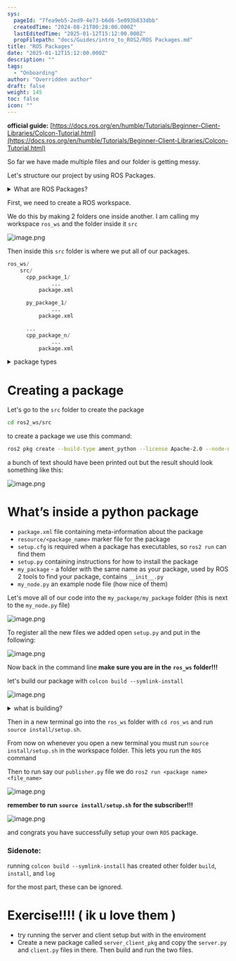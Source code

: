 ```yaml
---
sys:
  pageId: "7fea9eb5-2ed9-4e73-b6d6-5e093b833dbb"
  createdTime: "2024-08-21T00:28:00.000Z"
  lastEditedTime: "2025-01-12T15:12:00.000Z"
  propFilepath: "docs/Guides/intro_to_ROS2/ROS Packages.md"
title: "ROS Packages"
date: "2025-01-12T15:12:00.000Z"
description: ""
tags:
  - "Onboarding"
author: "Overridden author"
draft: false
weight: 145
toc: false
icon: ""
---
```


**official guide:** [https://docs.ros.org/en/humble/Tutorials/Beginner-Client-Libraries/Colcon-Tutorial.html](https://docs.ros.org/en/humble/Tutorials/Beginner-Client-Libraries/Colcon-Tutorial.html)

So far we have made multiple files and our folder is getting messy.

Let's structure our project by using ROS Packages.

<details>

<summary>What are ROS Packages?</summary>

ROS Packages are, as the name implies, packages of code that are highly sharable between ROS developers.

They consist of a folder, `package.xml` file, and source code

```python
      cpp_package_1/
		      ... imagine much code files here ..
          package.xml
```

</details>

First, we need to create a ROS workspace.

We do this by making 2 folders one inside another. I am calling my workspace `ros_ws` and the folder inside it `src`

![image.png](https://prod-files-secure.s3.us-west-2.amazonaws.com/d518164a-d88e-44d1-a4ee-3adb3bd8bce0/70706947-fd18-4537-a67b-e12946812d31/image.png?X-Amz-Algorithm=AWS4-HMAC-SHA256&X-Amz-Content-Sha256=UNSIGNED-PAYLOAD&X-Amz-Credential=ASIAZI2LB4662BRZCGVF%2F20250706%2Fus-west-2%2Fs3%2Faws4_request&X-Amz-Date=20250706T100848Z&X-Amz-Expires=3600&X-Amz-Security-Token=IQoJb3JpZ2luX2VjEFIaCXVzLXdlc3QtMiJGMEQCIHS8eJZ2ZBwTezoDSGbA%2BbnJscHHtndFtVjGjufUih5wAiAbBfTEhdwx0GabqkFJANPqaL41XugFAPnHIHwD3qDHAyr%2FAwhbEAAaDDYzNzQyMzE4MzgwNSIMZBMSzpn21YTwy6%2B%2FKtwDkMZfz38f90FIJJ2gOI6z9BZEcycFZtSAD7J7tVIOlMfXotmfSr0t%2F2h%2B2GFE%2B%2Fuh7Y3gvCpZ5DiddXjK9ZNLLlTTs4xm2MOFVdqaaE6gcaJMleOhDwLO8cj6RTJFIMEUHo1ZeXJcrKUSgkxURS8y59wBc13c%2FMjxGyH5ZWKoNhwu8fJ1IhZ7jf%2FhT5lP%2BgsAXYxNB3kizqicWswes0am44LfV9Ns%2FWWNOMdFKZlegYJlbxCSrlt8vLvE9rtb3mCFgCoj8LpBnr%2BIcHWMDmYIKRtidAPbbExzPifEiL6ZvsjfYed7BIHEn2f68oynjA%2Bb%2B%2Bvc7W1NSKuxGqAVGD%2Fie0%2FUf2Yn89clPK%2BHBhwKHibyA3Xu0MM%2B0j9UuZtkeCGzBFIyTFiy3MgXXH1egfgl6l5dJskV4P7K67ORlKWVCodPoVZGUwwIuSqdcld85OJ0nSZwOmu0Dl%2FVKlmwwuTh34pI9N%2Bz5OhWazFgC9ZB8CU%2FqtTdhpXHhJAWUqQ%2FM4BTFQ7aFY8v9qZq7KqLrCijDgsdmPtAvYzLn%2FukeQBUSK%2BJ%2Fi6EhWierlXJUg2IeKe1zVd3wMlpN%2BDv1M0OqAI7firqOLgbeMT6f0EA1I%2F3bWd2kjd8bBDfb7h14Pcw6o6pwwY6pgEQ8lWA6CxSe3wiaq5p5asiJDUoV3JNqXehDHSx1w%2Fq9R%2BHtiCt3TZGH37WzkcJYHEcA%2Bdtq0%2Fs9pZVfnPKzi%2F9o4J40GraI7w9EOOcKdLc%2FTxEnkIkO%2BIfJpwv6DkLFo7un%2FhBNFHwgEa1%2BvFyRWpYm%2FefOhzsHfXP40dmpSflsSOhf8ngPv2qiV1l6UajYa%2B8dEF7INIpPLVTlW%2Ft%2Bexom8WEBKTJ&X-Amz-Signature=41303b1b8b5f34b905b69c63a596bfc5f1faba5d256e39448f3a0e46093ffc85&X-Amz-SignedHeaders=host&x-amz-checksum-mode=ENABLED&x-id=GetObject)

Then inside this `src` folder is where we put all of our packages.

```python
ros_ws/
    src/
      cpp_package_1/
		      ...
          package.xml

      py_package_1/
		      ...
          package.xml

      ...
      cpp_package_n/
		      ...
          package.xml

```

<details>

<summary>package types</summary>

packages can be either `C++` or python.

the intern file structure is different for each but for this guide we will stick to creating python packages

</details>

# Creating a package

Let's go to the `src` folder to create the package

```bash
cd ros2_ws/src
```

to create a package we use this command:

```bash
ros2 pkg create --build-type ament_python --license Apache-2.0 --node-name my_node my_package
```

a bunch of text should have been printed out but the result should look something like this:

![image.png](https://prod-files-secure.s3.us-west-2.amazonaws.com/d518164a-d88e-44d1-a4ee-3adb3bd8bce0/e6cf1e3f-8512-4a3e-b131-079f800bf3e8/image.png?X-Amz-Algorithm=AWS4-HMAC-SHA256&X-Amz-Content-Sha256=UNSIGNED-PAYLOAD&X-Amz-Credential=ASIAZI2LB4662BRZCGVF%2F20250706%2Fus-west-2%2Fs3%2Faws4_request&X-Amz-Date=20250706T100848Z&X-Amz-Expires=3600&X-Amz-Security-Token=IQoJb3JpZ2luX2VjEFIaCXVzLXdlc3QtMiJGMEQCIHS8eJZ2ZBwTezoDSGbA%2BbnJscHHtndFtVjGjufUih5wAiAbBfTEhdwx0GabqkFJANPqaL41XugFAPnHIHwD3qDHAyr%2FAwhbEAAaDDYzNzQyMzE4MzgwNSIMZBMSzpn21YTwy6%2B%2FKtwDkMZfz38f90FIJJ2gOI6z9BZEcycFZtSAD7J7tVIOlMfXotmfSr0t%2F2h%2B2GFE%2B%2Fuh7Y3gvCpZ5DiddXjK9ZNLLlTTs4xm2MOFVdqaaE6gcaJMleOhDwLO8cj6RTJFIMEUHo1ZeXJcrKUSgkxURS8y59wBc13c%2FMjxGyH5ZWKoNhwu8fJ1IhZ7jf%2FhT5lP%2BgsAXYxNB3kizqicWswes0am44LfV9Ns%2FWWNOMdFKZlegYJlbxCSrlt8vLvE9rtb3mCFgCoj8LpBnr%2BIcHWMDmYIKRtidAPbbExzPifEiL6ZvsjfYed7BIHEn2f68oynjA%2Bb%2B%2Bvc7W1NSKuxGqAVGD%2Fie0%2FUf2Yn89clPK%2BHBhwKHibyA3Xu0MM%2B0j9UuZtkeCGzBFIyTFiy3MgXXH1egfgl6l5dJskV4P7K67ORlKWVCodPoVZGUwwIuSqdcld85OJ0nSZwOmu0Dl%2FVKlmwwuTh34pI9N%2Bz5OhWazFgC9ZB8CU%2FqtTdhpXHhJAWUqQ%2FM4BTFQ7aFY8v9qZq7KqLrCijDgsdmPtAvYzLn%2FukeQBUSK%2BJ%2Fi6EhWierlXJUg2IeKe1zVd3wMlpN%2BDv1M0OqAI7firqOLgbeMT6f0EA1I%2F3bWd2kjd8bBDfb7h14Pcw6o6pwwY6pgEQ8lWA6CxSe3wiaq5p5asiJDUoV3JNqXehDHSx1w%2Fq9R%2BHtiCt3TZGH37WzkcJYHEcA%2Bdtq0%2Fs9pZVfnPKzi%2F9o4J40GraI7w9EOOcKdLc%2FTxEnkIkO%2BIfJpwv6DkLFo7un%2FhBNFHwgEa1%2BvFyRWpYm%2FefOhzsHfXP40dmpSflsSOhf8ngPv2qiV1l6UajYa%2B8dEF7INIpPLVTlW%2Ft%2Bexom8WEBKTJ&X-Amz-Signature=2cb93ed6296b2b99480dcccf73a379b292c96831ea6ed340e5659017a9920bbe&X-Amz-SignedHeaders=host&x-amz-checksum-mode=ENABLED&x-id=GetObject)

# What’s inside a python package

- `package.xml` file containing meta-information about the package
- `resource/<package_name>` marker file for the package
- `setup.cfg` is required when a package has executables, so `ros2 run` can find them
- `setup.py` containing instructions for how to install the package
- `my_package` - a folder with the same name as your package, used by ROS 2 tools to find your package, contains `__init__.py`
- `my_node.py` an example node file (how nice of them)

Let's move all of our code into the `my_package/my_package` folder (this is next to the `my_node.py` file)

![image.png](https://prod-files-secure.s3.us-west-2.amazonaws.com/d518164a-d88e-44d1-a4ee-3adb3bd8bce0/9ce58f11-0da9-4d3e-b86d-506a9685d378/image.png?X-Amz-Algorithm=AWS4-HMAC-SHA256&X-Amz-Content-Sha256=UNSIGNED-PAYLOAD&X-Amz-Credential=ASIAZI2LB4662BRZCGVF%2F20250706%2Fus-west-2%2Fs3%2Faws4_request&X-Amz-Date=20250706T100848Z&X-Amz-Expires=3600&X-Amz-Security-Token=IQoJb3JpZ2luX2VjEFIaCXVzLXdlc3QtMiJGMEQCIHS8eJZ2ZBwTezoDSGbA%2BbnJscHHtndFtVjGjufUih5wAiAbBfTEhdwx0GabqkFJANPqaL41XugFAPnHIHwD3qDHAyr%2FAwhbEAAaDDYzNzQyMzE4MzgwNSIMZBMSzpn21YTwy6%2B%2FKtwDkMZfz38f90FIJJ2gOI6z9BZEcycFZtSAD7J7tVIOlMfXotmfSr0t%2F2h%2B2GFE%2B%2Fuh7Y3gvCpZ5DiddXjK9ZNLLlTTs4xm2MOFVdqaaE6gcaJMleOhDwLO8cj6RTJFIMEUHo1ZeXJcrKUSgkxURS8y59wBc13c%2FMjxGyH5ZWKoNhwu8fJ1IhZ7jf%2FhT5lP%2BgsAXYxNB3kizqicWswes0am44LfV9Ns%2FWWNOMdFKZlegYJlbxCSrlt8vLvE9rtb3mCFgCoj8LpBnr%2BIcHWMDmYIKRtidAPbbExzPifEiL6ZvsjfYed7BIHEn2f68oynjA%2Bb%2B%2Bvc7W1NSKuxGqAVGD%2Fie0%2FUf2Yn89clPK%2BHBhwKHibyA3Xu0MM%2B0j9UuZtkeCGzBFIyTFiy3MgXXH1egfgl6l5dJskV4P7K67ORlKWVCodPoVZGUwwIuSqdcld85OJ0nSZwOmu0Dl%2FVKlmwwuTh34pI9N%2Bz5OhWazFgC9ZB8CU%2FqtTdhpXHhJAWUqQ%2FM4BTFQ7aFY8v9qZq7KqLrCijDgsdmPtAvYzLn%2FukeQBUSK%2BJ%2Fi6EhWierlXJUg2IeKe1zVd3wMlpN%2BDv1M0OqAI7firqOLgbeMT6f0EA1I%2F3bWd2kjd8bBDfb7h14Pcw6o6pwwY6pgEQ8lWA6CxSe3wiaq5p5asiJDUoV3JNqXehDHSx1w%2Fq9R%2BHtiCt3TZGH37WzkcJYHEcA%2Bdtq0%2Fs9pZVfnPKzi%2F9o4J40GraI7w9EOOcKdLc%2FTxEnkIkO%2BIfJpwv6DkLFo7un%2FhBNFHwgEa1%2BvFyRWpYm%2FefOhzsHfXP40dmpSflsSOhf8ngPv2qiV1l6UajYa%2B8dEF7INIpPLVTlW%2Ft%2Bexom8WEBKTJ&X-Amz-Signature=c3d8e8026a838a0d7533c6d92cefd756202bbf5057a9330616a854f94b679035&X-Amz-SignedHeaders=host&x-amz-checksum-mode=ENABLED&x-id=GetObject)

To register all the new files we added open `setup.py` and put in the following:

![image.png](https://prod-files-secure.s3.us-west-2.amazonaws.com/d518164a-d88e-44d1-a4ee-3adb3bd8bce0/1cd7c262-4cae-4496-9d75-c178537d24a2/image.png?X-Amz-Algorithm=AWS4-HMAC-SHA256&X-Amz-Content-Sha256=UNSIGNED-PAYLOAD&X-Amz-Credential=ASIAZI2LB4662BRZCGVF%2F20250706%2Fus-west-2%2Fs3%2Faws4_request&X-Amz-Date=20250706T100848Z&X-Amz-Expires=3600&X-Amz-Security-Token=IQoJb3JpZ2luX2VjEFIaCXVzLXdlc3QtMiJGMEQCIHS8eJZ2ZBwTezoDSGbA%2BbnJscHHtndFtVjGjufUih5wAiAbBfTEhdwx0GabqkFJANPqaL41XugFAPnHIHwD3qDHAyr%2FAwhbEAAaDDYzNzQyMzE4MzgwNSIMZBMSzpn21YTwy6%2B%2FKtwDkMZfz38f90FIJJ2gOI6z9BZEcycFZtSAD7J7tVIOlMfXotmfSr0t%2F2h%2B2GFE%2B%2Fuh7Y3gvCpZ5DiddXjK9ZNLLlTTs4xm2MOFVdqaaE6gcaJMleOhDwLO8cj6RTJFIMEUHo1ZeXJcrKUSgkxURS8y59wBc13c%2FMjxGyH5ZWKoNhwu8fJ1IhZ7jf%2FhT5lP%2BgsAXYxNB3kizqicWswes0am44LfV9Ns%2FWWNOMdFKZlegYJlbxCSrlt8vLvE9rtb3mCFgCoj8LpBnr%2BIcHWMDmYIKRtidAPbbExzPifEiL6ZvsjfYed7BIHEn2f68oynjA%2Bb%2B%2Bvc7W1NSKuxGqAVGD%2Fie0%2FUf2Yn89clPK%2BHBhwKHibyA3Xu0MM%2B0j9UuZtkeCGzBFIyTFiy3MgXXH1egfgl6l5dJskV4P7K67ORlKWVCodPoVZGUwwIuSqdcld85OJ0nSZwOmu0Dl%2FVKlmwwuTh34pI9N%2Bz5OhWazFgC9ZB8CU%2FqtTdhpXHhJAWUqQ%2FM4BTFQ7aFY8v9qZq7KqLrCijDgsdmPtAvYzLn%2FukeQBUSK%2BJ%2Fi6EhWierlXJUg2IeKe1zVd3wMlpN%2BDv1M0OqAI7firqOLgbeMT6f0EA1I%2F3bWd2kjd8bBDfb7h14Pcw6o6pwwY6pgEQ8lWA6CxSe3wiaq5p5asiJDUoV3JNqXehDHSx1w%2Fq9R%2BHtiCt3TZGH37WzkcJYHEcA%2Bdtq0%2Fs9pZVfnPKzi%2F9o4J40GraI7w9EOOcKdLc%2FTxEnkIkO%2BIfJpwv6DkLFo7un%2FhBNFHwgEa1%2BvFyRWpYm%2FefOhzsHfXP40dmpSflsSOhf8ngPv2qiV1l6UajYa%2B8dEF7INIpPLVTlW%2Ft%2Bexom8WEBKTJ&X-Amz-Signature=964dd64b1b754d1874c4075de144ab90049830b69c22abef478242fe941153e1&X-Amz-SignedHeaders=host&x-amz-checksum-mode=ENABLED&x-id=GetObject)

Now back in the command line **make sure you are in the** **`ros_ws`** **folder!!!**

let's build our package with `colcon build --symlink-install`

![image.png](https://prod-files-secure.s3.us-west-2.amazonaws.com/d518164a-d88e-44d1-a4ee-3adb3bd8bce0/2f2a0d27-b173-48fd-b189-5f5c0ce65619/image.png?X-Amz-Algorithm=AWS4-HMAC-SHA256&X-Amz-Content-Sha256=UNSIGNED-PAYLOAD&X-Amz-Credential=ASIAZI2LB4662BRZCGVF%2F20250706%2Fus-west-2%2Fs3%2Faws4_request&X-Amz-Date=20250706T100848Z&X-Amz-Expires=3600&X-Amz-Security-Token=IQoJb3JpZ2luX2VjEFIaCXVzLXdlc3QtMiJGMEQCIHS8eJZ2ZBwTezoDSGbA%2BbnJscHHtndFtVjGjufUih5wAiAbBfTEhdwx0GabqkFJANPqaL41XugFAPnHIHwD3qDHAyr%2FAwhbEAAaDDYzNzQyMzE4MzgwNSIMZBMSzpn21YTwy6%2B%2FKtwDkMZfz38f90FIJJ2gOI6z9BZEcycFZtSAD7J7tVIOlMfXotmfSr0t%2F2h%2B2GFE%2B%2Fuh7Y3gvCpZ5DiddXjK9ZNLLlTTs4xm2MOFVdqaaE6gcaJMleOhDwLO8cj6RTJFIMEUHo1ZeXJcrKUSgkxURS8y59wBc13c%2FMjxGyH5ZWKoNhwu8fJ1IhZ7jf%2FhT5lP%2BgsAXYxNB3kizqicWswes0am44LfV9Ns%2FWWNOMdFKZlegYJlbxCSrlt8vLvE9rtb3mCFgCoj8LpBnr%2BIcHWMDmYIKRtidAPbbExzPifEiL6ZvsjfYed7BIHEn2f68oynjA%2Bb%2B%2Bvc7W1NSKuxGqAVGD%2Fie0%2FUf2Yn89clPK%2BHBhwKHibyA3Xu0MM%2B0j9UuZtkeCGzBFIyTFiy3MgXXH1egfgl6l5dJskV4P7K67ORlKWVCodPoVZGUwwIuSqdcld85OJ0nSZwOmu0Dl%2FVKlmwwuTh34pI9N%2Bz5OhWazFgC9ZB8CU%2FqtTdhpXHhJAWUqQ%2FM4BTFQ7aFY8v9qZq7KqLrCijDgsdmPtAvYzLn%2FukeQBUSK%2BJ%2Fi6EhWierlXJUg2IeKe1zVd3wMlpN%2BDv1M0OqAI7firqOLgbeMT6f0EA1I%2F3bWd2kjd8bBDfb7h14Pcw6o6pwwY6pgEQ8lWA6CxSe3wiaq5p5asiJDUoV3JNqXehDHSx1w%2Fq9R%2BHtiCt3TZGH37WzkcJYHEcA%2Bdtq0%2Fs9pZVfnPKzi%2F9o4J40GraI7w9EOOcKdLc%2FTxEnkIkO%2BIfJpwv6DkLFo7un%2FhBNFHwgEa1%2BvFyRWpYm%2FefOhzsHfXP40dmpSflsSOhf8ngPv2qiV1l6UajYa%2B8dEF7INIpPLVTlW%2Ft%2Bexom8WEBKTJ&X-Amz-Signature=f13c28129b2bd279da94990d400b013b08cd0af0e813f0f07dc1454297844ef3&X-Amz-SignedHeaders=host&x-amz-checksum-mode=ENABLED&x-id=GetObject)

<details>

<summary>what is building?</summary>

if you are a CS major at Rose-Hulman you will learn the answer to this in CSSE132

but TLDR; is it combines all the code files into one program that can be run easily 

</details>

Then in a new terminal go into the `ros_ws` folder with `cd ros_ws` and run `source install/setup.sh`. 

From now on whenever you open a new terminal you must run `source install/setup.sh` in the workspace folder. This lets you run the `ROS` command

Then to run say our `publisher.py` file we do `ros2 run <package name> <file_name>`

![image.png](https://prod-files-secure.s3.us-west-2.amazonaws.com/d518164a-d88e-44d1-a4ee-3adb3bd8bce0/4f4b1219-3a44-4632-aa0a-ce3471699f59/image.png?X-Amz-Algorithm=AWS4-HMAC-SHA256&X-Amz-Content-Sha256=UNSIGNED-PAYLOAD&X-Amz-Credential=ASIAZI2LB4662BRZCGVF%2F20250706%2Fus-west-2%2Fs3%2Faws4_request&X-Amz-Date=20250706T100848Z&X-Amz-Expires=3600&X-Amz-Security-Token=IQoJb3JpZ2luX2VjEFIaCXVzLXdlc3QtMiJGMEQCIHS8eJZ2ZBwTezoDSGbA%2BbnJscHHtndFtVjGjufUih5wAiAbBfTEhdwx0GabqkFJANPqaL41XugFAPnHIHwD3qDHAyr%2FAwhbEAAaDDYzNzQyMzE4MzgwNSIMZBMSzpn21YTwy6%2B%2FKtwDkMZfz38f90FIJJ2gOI6z9BZEcycFZtSAD7J7tVIOlMfXotmfSr0t%2F2h%2B2GFE%2B%2Fuh7Y3gvCpZ5DiddXjK9ZNLLlTTs4xm2MOFVdqaaE6gcaJMleOhDwLO8cj6RTJFIMEUHo1ZeXJcrKUSgkxURS8y59wBc13c%2FMjxGyH5ZWKoNhwu8fJ1IhZ7jf%2FhT5lP%2BgsAXYxNB3kizqicWswes0am44LfV9Ns%2FWWNOMdFKZlegYJlbxCSrlt8vLvE9rtb3mCFgCoj8LpBnr%2BIcHWMDmYIKRtidAPbbExzPifEiL6ZvsjfYed7BIHEn2f68oynjA%2Bb%2B%2Bvc7W1NSKuxGqAVGD%2Fie0%2FUf2Yn89clPK%2BHBhwKHibyA3Xu0MM%2B0j9UuZtkeCGzBFIyTFiy3MgXXH1egfgl6l5dJskV4P7K67ORlKWVCodPoVZGUwwIuSqdcld85OJ0nSZwOmu0Dl%2FVKlmwwuTh34pI9N%2Bz5OhWazFgC9ZB8CU%2FqtTdhpXHhJAWUqQ%2FM4BTFQ7aFY8v9qZq7KqLrCijDgsdmPtAvYzLn%2FukeQBUSK%2BJ%2Fi6EhWierlXJUg2IeKe1zVd3wMlpN%2BDv1M0OqAI7firqOLgbeMT6f0EA1I%2F3bWd2kjd8bBDfb7h14Pcw6o6pwwY6pgEQ8lWA6CxSe3wiaq5p5asiJDUoV3JNqXehDHSx1w%2Fq9R%2BHtiCt3TZGH37WzkcJYHEcA%2Bdtq0%2Fs9pZVfnPKzi%2F9o4J40GraI7w9EOOcKdLc%2FTxEnkIkO%2BIfJpwv6DkLFo7un%2FhBNFHwgEa1%2BvFyRWpYm%2FefOhzsHfXP40dmpSflsSOhf8ngPv2qiV1l6UajYa%2B8dEF7INIpPLVTlW%2Ft%2Bexom8WEBKTJ&X-Amz-Signature=ea55ee853f53da9a40d801a230e7cefcbcb0847cb1ca8a332ac556aa9ce49496&X-Amz-SignedHeaders=host&x-amz-checksum-mode=ENABLED&x-id=GetObject)

**remember to run** **`source install/setup.sh`** **for the subscriber!!!**

![image.png](https://prod-files-secure.s3.us-west-2.amazonaws.com/d518164a-d88e-44d1-a4ee-3adb3bd8bce0/02121119-dad4-49ec-8356-c956108b4243/image.png?X-Amz-Algorithm=AWS4-HMAC-SHA256&X-Amz-Content-Sha256=UNSIGNED-PAYLOAD&X-Amz-Credential=ASIAZI2LB4662BRZCGVF%2F20250706%2Fus-west-2%2Fs3%2Faws4_request&X-Amz-Date=20250706T100848Z&X-Amz-Expires=3600&X-Amz-Security-Token=IQoJb3JpZ2luX2VjEFIaCXVzLXdlc3QtMiJGMEQCIHS8eJZ2ZBwTezoDSGbA%2BbnJscHHtndFtVjGjufUih5wAiAbBfTEhdwx0GabqkFJANPqaL41XugFAPnHIHwD3qDHAyr%2FAwhbEAAaDDYzNzQyMzE4MzgwNSIMZBMSzpn21YTwy6%2B%2FKtwDkMZfz38f90FIJJ2gOI6z9BZEcycFZtSAD7J7tVIOlMfXotmfSr0t%2F2h%2B2GFE%2B%2Fuh7Y3gvCpZ5DiddXjK9ZNLLlTTs4xm2MOFVdqaaE6gcaJMleOhDwLO8cj6RTJFIMEUHo1ZeXJcrKUSgkxURS8y59wBc13c%2FMjxGyH5ZWKoNhwu8fJ1IhZ7jf%2FhT5lP%2BgsAXYxNB3kizqicWswes0am44LfV9Ns%2FWWNOMdFKZlegYJlbxCSrlt8vLvE9rtb3mCFgCoj8LpBnr%2BIcHWMDmYIKRtidAPbbExzPifEiL6ZvsjfYed7BIHEn2f68oynjA%2Bb%2B%2Bvc7W1NSKuxGqAVGD%2Fie0%2FUf2Yn89clPK%2BHBhwKHibyA3Xu0MM%2B0j9UuZtkeCGzBFIyTFiy3MgXXH1egfgl6l5dJskV4P7K67ORlKWVCodPoVZGUwwIuSqdcld85OJ0nSZwOmu0Dl%2FVKlmwwuTh34pI9N%2Bz5OhWazFgC9ZB8CU%2FqtTdhpXHhJAWUqQ%2FM4BTFQ7aFY8v9qZq7KqLrCijDgsdmPtAvYzLn%2FukeQBUSK%2BJ%2Fi6EhWierlXJUg2IeKe1zVd3wMlpN%2BDv1M0OqAI7firqOLgbeMT6f0EA1I%2F3bWd2kjd8bBDfb7h14Pcw6o6pwwY6pgEQ8lWA6CxSe3wiaq5p5asiJDUoV3JNqXehDHSx1w%2Fq9R%2BHtiCt3TZGH37WzkcJYHEcA%2Bdtq0%2Fs9pZVfnPKzi%2F9o4J40GraI7w9EOOcKdLc%2FTxEnkIkO%2BIfJpwv6DkLFo7un%2FhBNFHwgEa1%2BvFyRWpYm%2FefOhzsHfXP40dmpSflsSOhf8ngPv2qiV1l6UajYa%2B8dEF7INIpPLVTlW%2Ft%2Bexom8WEBKTJ&X-Amz-Signature=4564d6622e9561baf9b34eb21ff6700d6906f6e674aa47cae6b041e934457433&X-Amz-SignedHeaders=host&x-amz-checksum-mode=ENABLED&x-id=GetObject)

and congrats you have successfully setup your own `ROS` package.

### Sidenote:

running `colcon build --symlink-install` has created other folder `build`, `install`, and `log`

for the most part, these can be ignored.

# Exercise!!!! ( ik u love them )

- try running the server and client setup but with in the enviroment
- Create a new package called `server_client_pkg` and copy the `server.py` and `client.py` files in there. Then build and run the two files.
